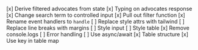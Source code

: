 [x] Derive filtered advocates from state
[x] Typing on advocates response
[x] Change search term to controlled input
[x] Pull out filter function
[x] Rename event handlers to `handle`
[ ] Replace style attrs with tailwind
[ ] Replace line breaks with margins
[ ] Style input
[ ] Style table
[x] Remove console.logs
[ ] Error handling
[ ] Use async/await
[x] Table structure
[x] Use key in table map
